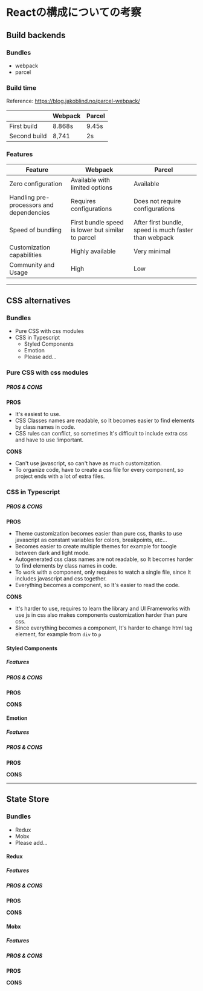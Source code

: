 # Reactの構成についての考察

## Build backends

### Bundles

- webpack
- parcel

### Build time

Reference: https://blog.jakoblind.no/parcel-webpack/

|              | Webpack | Parcel |
|--------------|---------|--------|
| First build  | 8.868s  | 9.45s  |
| Second build | 8,741   | 2s     |


### Features

| Feature                                  | Webpack                                           | Parcel                                                |
|------------------------------------------|---------------------------------------------------|-------------------------------------------------------|
| Zero configuration                       | Available with limited options                    | Available                                             |
| Handling pre-processors and dependencies | Requires configurations                           | Does not require configurations                       |
| Speed of bundling                        | First bundle speed is lower but similar to parcel | After first bundle, speed is much faster than webpack |
| Customization capabilities               | Highly available                                  | Very minimal                                          |
| Community and Usage                      | High                                              | Low

---

## CSS alternatives

### Bundles

- Pure CSS with css modules
- CSS in Typescript
    - Styled Components
    - Emotion
    - Please add...

### Pure CSS with css modules

##### PROS & CONS

**PROS**

- It's easiest to use.
- CSS Classes names are readable, so It becomes easier to find elements by class names in code.
- CSS rules can conflict, so sometimes It's difficult to include extra css and have to use !important.

**CONS**

- Can't use javascript, so can't have as much customization.
- To organize code, have to create a css file for every component, so project ends with a lot of extra files.

### CSS in Typescript

##### PROS & CONS

**PROS**

- Theme customization becomes easier than pure css, thanks to use javascript as constant variables for colors, breakpoints, etc...
- Becomes easier to create multiple themes for example for toogle between dark and light mode.
- Autogenerated css class names are not readable, so It becomes harder to find elements by class names in code.
- To work with a component, only requires to watch a single file, since It includes javascript and css together.
- Everything becomes a component, so It's easier to read the code.

**CONS**

- It's harder to use, requires to learn the library and UI Frameworks with use js in css also makes components customization harder than pure css.
- Since everything becomes a component, It's harder to change html tag element, for example from `div` to `p`

#### Styled Components

##### Features

##### PROS & CONS

**PROS**

**CONS**

#### Emotion

##### Features

##### PROS & CONS

**PROS**

**CONS**

---

## State Store

### Bundles

- Redux
- Mobx
- Please add...

#### Redux

##### Features

##### PROS & CONS

**PROS**

**CONS**

#### Mobx

##### Features

##### PROS & CONS

**PROS**

**CONS**
